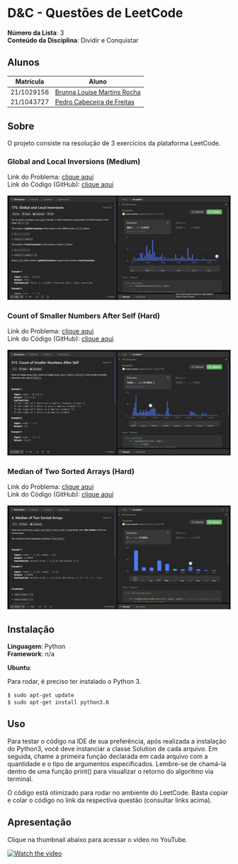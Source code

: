 # D&C - Questões de LeetCode

**Número da Lista**: 3<br>
**Conteúdo da Disciplina**: Dividir e Conquistar<br>

## Alunos
|Matrícula | Aluno |
| -- | -- |
| 21/1029156  |  [Brunna Louise Martins Rocha](https://github.com/brunna-martins) |
| 21/1043727  |  [Pedro Cabeceira de Freitas](https://github.com/pkbceira03) |

## Sobre 

O projeto consiste na resolução de 3 exercícios da plataforma LeetCode.

### Global and Local Inversions (Medium)

Link do Problema: [clique aqui](https://leetcode.com/problems/global-and-local-inversions/description/) <br>
Link do Código (GitHub): [clique aqui](https://github.com/projeto-de-algoritmos-2024/D-C_LeetCode/blob/master/Global_and_Local_Inversions.py) <br><br>
![imagem 1](img/submissao_global_and_local_inversions.png)<br>

### Count of Smaller Numbers After Self (Hard)

Link do Problema: [clique aqui](https://leetcode.com/problems/count-of-smaller-numbers-after-self/description/) <br>
Link do Código (GitHub): [clique aqui](https://github.com/projeto-de-algoritmos-2024/D-C_LeetCode/blob/master/count_of_smaller_numbers_after_self.py) <br><br>
![imagem 2](img/submissao_count_of_smaller_numbers_after_self.png)<br>

### Median of Two Sorted Arrays (Hard)

Link do Problema: [clique aqui](https://leetcode.com/problems/median-of-two-sorted-arrays/description/)<br>
Link do Código (GitHub): [clique aqui](https://github.com/projeto-de-algoritmos-2024/D-C_LeetCode/blob/master/median_of_two_sorted_arrays.py) <br><br>
![imagem 3](img/submissao_median_of_two_sorted_arrays.png) <br>


## Instalação 
**Linguagem**: Python<br>
**Framework**: n/a<br>

**Ubuntu**:

Para rodar, é preciso ter instalado o Python 3.

```
$ sudo apt-get update
$ sudo apt-get install python3.6
```

## Uso 

Para testar o código na IDE de sua preferência, após realizada a instalação do Python3, você deve instanciar a classe Solution de cada arquivo. Em seguida, chame a primeira função declarada em cada arquivo com a quantidade e o tipo de argumentos especificados. Lembre-se de chamá-la dentro de uma função print() para visualizar o retorno do algoritmo via terminal.

O código está otimizado para rodar no ambiente do LeetCode. Basta copiar e colar o código no link da respectiva questão (consultar links acima).

## Apresentação

Clique na thumbnail abaixo para acessar o vídeo no YouTube.

[![Watch the video](https://img.youtube.com/vi/2LFrZiy-c8o/0.jpg)](https://www.youtube.com/watch?v=2LFrZiy-c8o)


